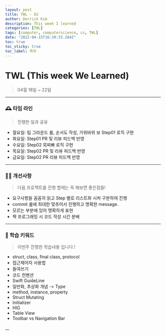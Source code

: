 ```yaml
---
layout: post
title: TWL - 02
author: Derrick Kim
description: This week I learned
categories: [TWL]
tags: [computer, computerscience, cs, TWL]
date: "2022-04-15T16:39:33.284Z" 
toc: true
toc_sticky: true
toc_label: 목차
---
```

# TWL (This week We Learned)
>  04월 18일 ~ 22일

---
### 🕰 타임 라인
> 진행한 일과 공유 

- 월요일: 팀 그라운드 롤, 순서도 작성, 가위바위 보 Step01 로직 구현 
- 화요일: Step01 PR 및 리뷰 피드백 반영
- 수요일: Step02 묵찌빠 로직 구현 
- 목요일: Step02 PR 및 리뷰 피드백 반영
- 금요일: Step02 PR 리뷰 피드백 반영

---
### 🏃‍♀️ 개선사항
> 다음 프로젝트를 진행 할때는 꼭 해보면 좋은점들!

- 요구사항을 꼼꼼히 읽고 Step 별로 리스트화 시켜 구분하여 진행
- commit 룰에 최대한 맞추어서 진행하고 명확한 message.
- 모르는 부분에 있어 명확하게 표현
- 짝 프로그래밍 시 코드 작성 시간 분배

---
### 📖 학습 키워드
> 이번주 진행한 학습내용 입니다.!

- struct, class, final class, protocol
- 접근제어자 사용법
- 들여쓰기
- 코드 컨벤션 
- Swift GuideLine
- 일반화, 추상화 개념 -> Type
- method, instance, property
- Struct Mutating
- Initializer
- HIG
- Table View
- Toolbar vs Navigation Bar

__
